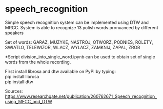 # speech_recognition
Simple speech recognition system can be implemented using DTW and MRCC. System is able to recognize 13 polish words pronuanced by different speakers
  
Set of words:
GARAZ, MUZYKE, NASTROJ, OTWORZ, PODNIES, ROLETY, SWIATLO, TELEWIZOR, WLACZ, WYLACZ, ZAMKNIJ, ZAPAL, ZROB

*Script division_into_single_word.ipynb can be used to obtain set of single words from the whole recording. 


First install librosa and dtw available on PyPI by typing: <br />
  pip install librosa <br />
  pip install dtw  <br />
  
Sources:
https://www.researchgate.net/publication/260762671_Speech_recognition_using_MFCC_and_DTW

